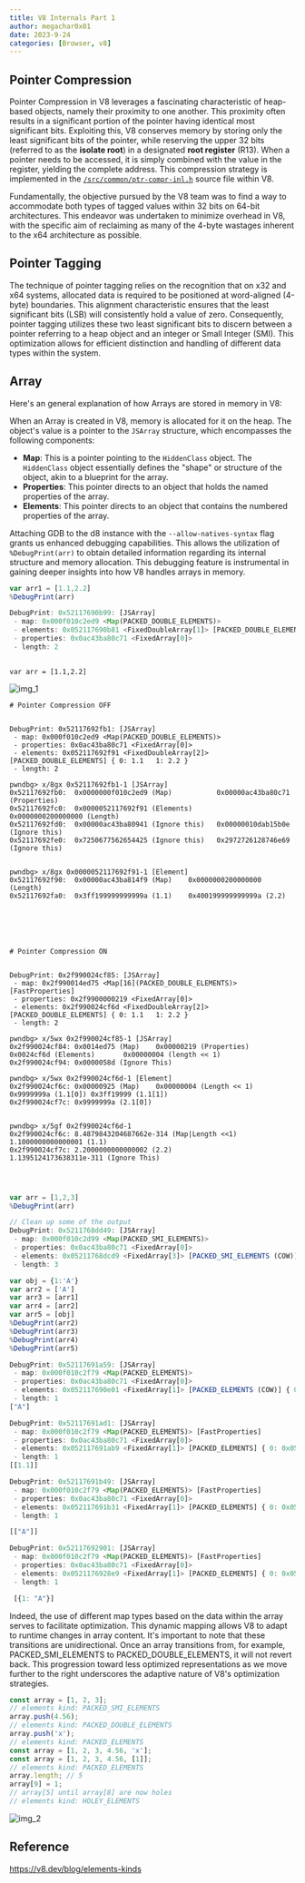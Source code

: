 ```yaml
---
title: V8 Internals Part 1
author: megachar0x01
date: 2023-9-24
categories: [Browser, v8]
---
```



## Pointer Compression

Pointer Compression in  V8 leverages a fascinating characteristic of heap-based objects, namely their proximity to one another. This proximity often results in a significant portion of the pointer having identical most significant bits. Exploiting this, V8 conserves memory by storing only the least significant bits of the pointer, while reserving the upper 32 bits (referred to as the **isolate root**) in a designated **root register** (R13). When a pointer needs to be accessed, it is simply combined with the value in the register, yielding the complete address. This compression strategy is implemented in the [`/src/common/ptr-compr-inl.h`](https://source.chromium.org/chromium/chromium/src/+/main:v8/src/common/ptr-compr-inl.h) source file within V8.

Fundamentally, the objective pursued by the V8 team was to find a way to accommodate both types of tagged values within 32 bits on 64-bit architectures. This endeavor was undertaken to minimize overhead in V8, with the specific aim of reclaiming as many of the 4-byte wastages inherent to the x64 architecture as possible.


## Pointer Tagging

The technique of pointer tagging relies on the recognition that on x32 and x64 systems, allocated data is required to be positioned at word-aligned (4-byte) boundaries. This alignment characteristic ensures that the least significant bits (LSB) will consistently hold a value of zero. Consequently, pointer tagging utilizes these two least significant bits to discern between a pointer referring to a heap object and an integer or Small Integer (SMI). This optimization allows for efficient distinction and handling of different data types within the system.

## Array

Here's an general explanation of how Arrays are stored in memory in V8:

When an Array is created in V8, memory is allocated for it on the heap. The object's value is a pointer to the `JSArray` structure, which encompasses the following components:
- **Map**: This is a pointer pointing to the `HiddenClass` object. The `HiddenClass` object essentially defines the "shape" or structure of the object, akin to a blueprint for the array.
- **Properties**: This pointer directs to an object that holds the named properties of the array.
- **Elements**: This pointer directs to an object that contains the numbered properties of the array.

Attaching GDB to the d8 instance with the `--allow-natives-syntax` flag grants us enhanced debugging capabilities. This allows the utilization of `%DebugPrint(arr)` to obtain detailed information regarding its internal structure and memory allocation. This debugging feature is instrumental in gaining deeper insights into how V8 handles arrays in memory.


```js
var arr1 = [1.1,2.2]
%DebugPrint(arr)
```

```js
DebugPrint: 0x52117690b99: [JSArray]
 - map: 0x000f010c2ed9 <Map(PACKED_DOUBLE_ELEMENTS)>
 - elements: 0x052117690b81 <FixedDoubleArray[1]> [PACKED_DOUBLE_ELEMENTS] { 0: 1.1 , 1:2.2 } 
 - properties: 0x0ac43ba80c71 <FixedArray[0]>
 - length: 2
 
```

```
var arr = [1.1,2.2]
```

<img src="https://i.imgur.com/ZSvopKK.png" alt="img_1">

   
```gdb
# Pointer Compression OFF 


DebugPrint: 0x52117692fb1: [JSArray]
 - map: 0x000f010c2ed9 <Map(PACKED_DOUBLE_ELEMENTS)> 
 - properties: 0x0ac43ba80c71 <FixedArray[0]> 
 - elements: 0x052117692f91 <FixedDoubleArray[2]> [PACKED_DOUBLE_ELEMENTS] { 0: 1.1   1: 2.2 }
 - length: 2

pwndbg> x/8gx 0x52117692fb1-1 [JSArray]
0x52117692fb0:	0x0000000f010c2ed9 (Map)           0x00000ac43ba80c71 (Properties)
0x52117692fc0:	0x0000052117692f91 (Elements)	     0x0000000200000000 (Length)
0x52117692fd0:	0x00000ac43ba80941 (Ignore this)   0x00000010dab15b0e (Ignore this)
0x52117692fe0:	0x7250677562654425 (Ignore this)   0x2972726128746e69 (Ignore this)


pwndbg> x/8gx 0x0000052117692f91-1 [Element]
0x52117692f90:	0x00000ac43ba814f9 (Map)	0x0000000200000000 (Length)
0x52117692fa0:	0x3ff199999999999a (1.1)	0x400199999999999a (2.2)






# Pointer Compression ON


DebugPrint: 0x2f990024cf85: [JSArray]
 - map: 0x2f990014ed75 <Map[16](PACKED_DOUBLE_ELEMENTS)> [FastProperties]
 - properties: 0x2f9900000219 <FixedArray[0]>
 - elements: 0x2f990024cf6d <FixedDoubleArray[2]> [PACKED_DOUBLE_ELEMENTS] { 0: 1.1   1: 2.2 }
 - length: 2
 
pwndbg> x/5wx 0x2f990024cf85-1 [JSArray]
0x2f990024cf84:	0x0014ed75 (Map) 	0x00000219 (Properties) 	0x0024cf6d (Elements)   	0x00000004 (length << 1)
0x2f990024cf94:	0x0000058d (Ignore This)

pwndbg> x/5wx 0x2f990024cf6d-1 [Element]
0x2f990024cf6c:	0x00000925 (Map)	0x00000004 (Length << 1)	0x9999999a (1.1[0])	0x3ff19999 (1.1[1])
0x2f990024cf7c:	0x9999999a (2.1[0])


pwndbg> x/5gf 0x2f990024cf6d-1
0x2f990024cf6c:	8.4879843204687662e-314 (Map|Length <<1)	1.1000000000000001 (1.1)
0x2f990024cf7c:	2.2000000000000002 (2.2)                	1.1395124173638311e-311 (Ignore This)




```



```js
var arr = [1,2,3]
%DebugPrint(arr)
```

```js
// Clean up some of the output 
DebugPrint: 0x5211768dd49: [JSArray]
 - map: 0x000f010c2d99 <Map(PACKED_SMI_ELEMENTS)> 
 - properties: 0x0ac43ba80c71 <FixedArray[0]> 
 - elements: 0x05211768dcd9 <FixedArray[3]> [PACKED_SMI_ELEMENTS (COW)] {  0:1  1:2  2:3 }
 - length: 3
 ```



```js
var obj = {1:'A'}
var arr2 = ['A']
var arr3 = [arr1]
var arr4 = [arr2]
var arr5 = [obj]
%DebugPrint(arr2)
%DebugPrint(arr3)
%DebugPrint(arr4)
%DebugPrint(arr5)
```

```js
DebugPrint: 0x52117691a59: [JSArray]
 - map: 0x000f010c2f79 <Map(PACKED_ELEMENTS)> 
 - properties: 0x0ac43ba80c71 <FixedArray[0]> 
 - elements: 0x052117690e01 <FixedArray[1]> [PACKED_ELEMENTS (COW)] { 0: 0x3d7d68562569 <String[#1]: A> }
 - length: 1
["A"]

DebugPrint: 0x52117691ad1: [JSArray]
 - map: 0x000f010c2f79 <Map(PACKED_ELEMENTS)> [FastProperties]
 - properties: 0x0ac43ba80c71 <FixedArray[0]>
 - elements: 0x052117691ab9 <FixedArray[1]> [PACKED_ELEMENTS] { 0: 0x052117690b99 <JSArray[1]> }
 - length: 1
[[1.1]]

DebugPrint: 0x52117691b49: [JSArray]
 - map: 0x000f010c2f79 <Map(PACKED_ELEMENTS)> [FastProperties]
 - properties: 0x0ac43ba80c71 <FixedArray[0]> 
 - elements: 0x052117691b31 <FixedArray[1]> [PACKED_ELEMENTS] { 0: 0x052117691a59 <JSArray[1]> }
 - length: 1

[["A"]]

DebugPrint: 0x52117692901: [JSArray]
 - map: 0x000f010c2f79 <Map(PACKED_ELEMENTS)> [FastProperties]
 - properties: 0x0ac43ba80c71 <FixedArray[0]>
 - elements: 0x0521176928e9 <FixedArray[1]> [PACKED_ELEMENTS] { 0: 0x052117692381 <Object map = 0xf010c0459> }
 - length: 1

 [{1: "A"}]


```


Indeed, the use of different map types based on the data within the array serves to facilitate optimization. This dynamic mapping allows V8 to adapt to runtime changes in array content. It's important to note that these transitions are unidirectional. Once an array transitions from, for example, PACKED_SMI_ELEMENTS to PACKED_DOUBLE_ELEMENTS, it will not revert back. This progression toward less optimized representations as we move further to the right underscores the adaptive nature of V8's optimization strategies.


```js
const array = [1, 2, 3];
// elements kind: PACKED_SMI_ELEMENTS
array.push(4.56);
// elements kind: PACKED_DOUBLE_ELEMENTS
array.push('x');
// elements kind: PACKED_ELEMENTS
const array = [1, 2, 3, 4.56, 'x'];
const array = [1, 2, 3, 4.56, [1]];
// elements kind: PACKED_ELEMENTS
array.length; // 5
array[9] = 1;
// array[5] until array[8] are now holes
// elements kind: HOLEY_ELEMENTS

```


<img src="https://i.imgur.com/5qlafcF.png" alt="img_2">




## Reference

https://v8.dev/blog/elements-kinds

